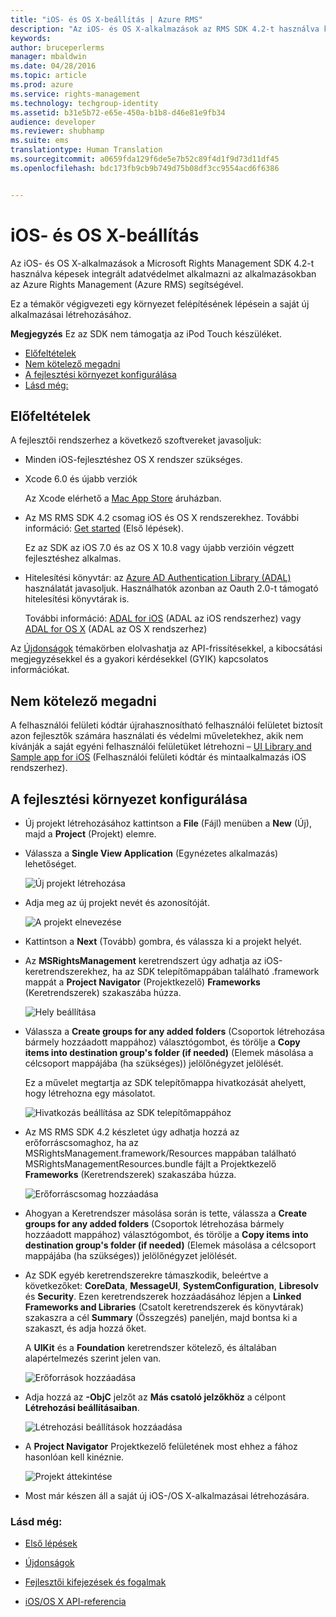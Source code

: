 ```yaml
---
title: "iOS- és OS X-beállítás | Azure RMS"
description: "Az iOS- és OS X-alkalmazások az RMS SDK 4.2-t használva képesek integrált adatvédelmet alkalmazni az alkalmazásokban az AAD RM segítségével."
keywords: 
author: bruceperlerms
manager: mbaldwin
ms.date: 04/28/2016
ms.topic: article
ms.prod: azure
ms.service: rights-management
ms.technology: techgroup-identity
ms.assetid: b31e5b72-e65e-450a-b1b8-d46e81e9fb34
audience: developer
ms.reviewer: shubhamp
ms.suite: ems
translationtype: Human Translation
ms.sourcegitcommit: a0659fda129f6de5e7b52c89f4d1f9d73d11df45
ms.openlocfilehash: bdc173fb9cb9b749d75b08df3cc9554acd6f6386


---
```


# iOS- és OS X-beállítás

Az iOS- és OS X-alkalmazások a Microsoft Rights Management SDK 4.2-t használva képesek integrált adatvédelmet alkalmazni az alkalmazásokban az Azure Rights Management (Azure RMS) segítségével.

Ez a témakör végigvezeti egy környezet felépítésének lépésein a saját új alkalmazásai létrehozásához.

**Megjegyzés**  Ez az SDK nem támogatja az iPod Touch készüléket.


-   [Előfeltételek](#prerequisites)
-   [Nem kötelező megadni](#optional)
-   [A fejlesztési környezet konfigurálása](#configuring-your-development-environment)
-   [Lásd még:](#see-also)

## Előfeltételek

A fejlesztői rendszerhez a következő szoftvereket javasoljuk:

-   Minden iOS-fejlesztéshez OS X rendszer szükséges.
-   Xcode 6.0 és újabb verziók

    Az Xcode elérhető a [Mac App Store](https://developer.apple.com/technologies/mac/) áruházban.

-   Az MS RMS SDK 4.2 csomag iOS és OS X rendszerekhez. További információ: [Get started](get-started.md) (Első lépések).

    Ez az SDK az iOS 7.0 és az OS X 10.8 vagy újabb verzióin végzett fejlesztéshez alkalmas.

-   Hitelesítési könyvtár: az [Azure AD Authentication Library (ADAL)](https://msdn.microsoft.com/library/jj573266.aspx) használatát javasoljuk. Használhatók azonban az Oauth 2.0-t támogató hitelesítési könyvtárak is.

    További információ: [ADAL for iOS](https://github.com/MSOpenTech/azure-activedirectory-library-for-ios) (ADAL az iOS rendszerhez) vagy [ADAL for OS X](https://github.com/MSOpenTech/azure-activedirectory-library-for-ios/tree/OSXUniversal) (ADAL az OS X rendszerhez)

Az [Újdonságok](release-notes.md) témakörben elolvashatja az API-frissítésekkel, a kibocsátási megjegyzésekkel és a gyakori kérdésekkel (GYIK) kapcsolatos információkat.

## Nem kötelező megadni

A felhasználói felületi kódtár újrahasznosítható felhasználói felületet biztosít azon fejlesztők számára használati és védelmi műveletekhez, akik nem kívánják a saját egyéni felhasználói felületüket létrehozni – [UI Library and Sample app for iOS](https://github.com/AzureAD/rms-sdk-ui-for-ios) (Felhasználói felületi kódtár és mintaalkalmazás iOS rendszerhez).

## A fejlesztési környezet konfigurálása

-   Új projekt létrehozásához kattintson a **File** (Fájl) menüben a **New** (Új), majd a **Project** (Projekt) elemre.
-   Válassza a **Single View Application** (Egynézetes alkalmazás) lehetőséget.

    ![Új projekt létrehozása](../media/iOS-Project.png)

-   Adja meg az új projekt nevét és azonosítóját.

    ![A projekt elnevezése](../media/iOS-project-options.png)

-   Kattintson a **Next** (Tovább) gombra, és válassza ki a projekt helyét.
-   Az **MSRightsManagement** keretrendszert úgy adhatja az iOS-keretrendszerekhez, ha az SDK telepítőmappában található .framework mappát a **Project Navigator** (Projektkezelő) **Frameworks** (Keretrendszerek) szakaszába húzza.

    ![Hely beállítása](../media/ios-add-dependencies-01a.png)

-   Válassza a **Create groups for any added folders** (Csoportok létrehozása bármely hozzáadott mappához) választógombot, és törölje a **Copy items into destination group's folder (if needed)** (Elemek másolása a célcsoport mappájába (ha szükséges)) jelölőnégyzet jelölését.

    Ez a művelet megtartja az SDK telepítőmappa hivatkozását ahelyett, hogy létrehozna egy másolatot.

    ![Hivatkozás beállítása az SDK telepítőmappához](../media/iOS-create-groups.png)

-   Az MS RMS SDK 4.2 készletet úgy adhatja hozzá az erőforráscsomaghoz, ha az MSRightsManagement.framework/Resources mappában található MSRightsManagementResources.bundle fájlt a Projektkezelő **Frameworks** (Keretrendszerek) szakaszába húzza.

    ![Erőforráscsomag hozzáadása](../media/iOS-add-resource-bundle-02a.png)

-   Ahogyan a Keretrendszer másolása során is tette, válassza a **Create groups for any added folders** (Csoportok létrehozása bármely hozzáadott mappához) választógombot, és törölje a **Copy items into destination group's folder (if needed)** (Elemek másolása a célcsoport mappájába (ha szükséges)) jelölőnégyzet jelölését.
-   Az SDK egyéb keretrendszerekre támaszkodik, beleértve a következőket: **CoreData**, **MessageUI**, **SystemConfiguration**, **Libresolv** és **Security**. Ezen keretrendszerek hozzáadásához lépjen a **Linked Frameworks and Libraries** (Csatolt keretrendszerek és könyvtárak) szakaszra a cél **Summary** (Összegzés) paneljén, majd bontsa ki a szakaszt, és adja hozzá őket.

    A **UIKit** és a **Foundation** keretrendszer kötelező, és általában alapértelmezés szerint jelen van.

    ![Erőforrások hozzáadása](../media/iOS-add-libraries.png)

-   Adja hozzá az **-ObjC** jelzőt az **Más csatoló jelzőkhöz** a célpont **Létrehozási beállításaiban**.

    ![Létrehozási beállítások hozzáadása](../media/iOS-linker-flags.png)

-   A **Project Navigator** Projektkezelő felületének most ehhez a fához hasonlóan kell kinéznie.

    ![Projekt áttekintése](../media/iOS-verify-setup-01a.png)

-   Most már készen áll a saját új iOS-/OS X-alkalmazásai létrehozására.

### Lásd még:

* [Első lépések](get-started.md)

* [Újdonságok](release-notes.md)

* [Fejlesztői kifejezések és fogalmak](core-concepts.md)

* [iOS/OS X API-referencia](/rights-management/sdk/4.2/api/ios/ios)

 

 






<!--HONumber=Aug16_HO3-->


